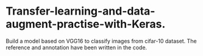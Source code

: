 # Transfer-learning-and-data-augment-practise-with-Keras.
Build a model based on VGG16 to classify images from cifar-10 dataset. The reference and annotation have been written in the code.

